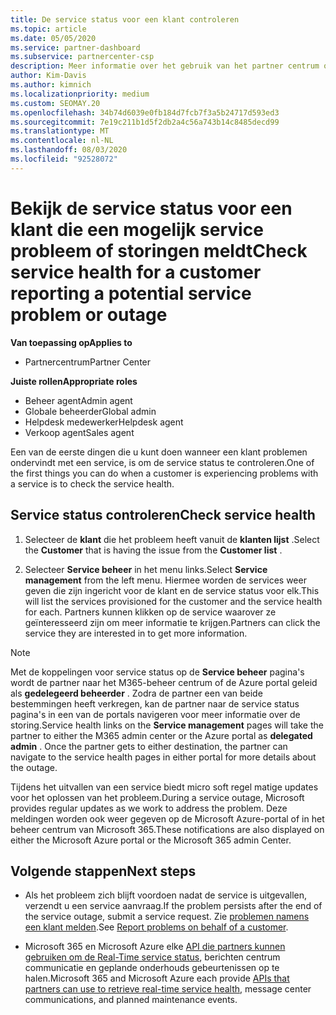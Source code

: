 ```yaml
---
title: De service status voor een klant controleren
ms.topic: article
ms.date: 05/05/2020
ms.service: partner-dashboard
ms.subservice: partnercenter-csp
description: Meer informatie over het gebruik van het partner centrum om de service status van een klant te controleren wanneer deze een probleem met een service ondervindt.
author: Kim-Davis
ms.author: kimnich
ms.localizationpriority: medium
ms.custom: SEOMAY.20
ms.openlocfilehash: 34b74d6039e0fb184d7fcb7f3a5b24717d593ed3
ms.sourcegitcommit: 7e19c211b1d5f2db2a4c56a743b14c8485decd99
ms.translationtype: MT
ms.contentlocale: nl-NL
ms.lasthandoff: 08/03/2020
ms.locfileid: "92528072"
---
```

# <a name="check-service-health-for-a-customer-reporting-a-potential-service-problem-or-outage"></a><span data-ttu-id="917fb-103">Bekijk de service status voor een klant die een mogelijk service probleem of storingen meldt</span><span class="sxs-lookup"><span data-stu-id="917fb-103">Check service health for a customer reporting a potential service problem or outage</span></span>

<span data-ttu-id="917fb-104">**Van toepassing op**</span><span class="sxs-lookup"><span data-stu-id="917fb-104">**Applies to**</span></span>

- <span data-ttu-id="917fb-105">Partnercentrum</span><span class="sxs-lookup"><span data-stu-id="917fb-105">Partner Center</span></span>

<span data-ttu-id="917fb-106">**Juiste rollen**</span><span class="sxs-lookup"><span data-stu-id="917fb-106">**Appropriate roles**</span></span>

- <span data-ttu-id="917fb-107">Beheer agent</span><span class="sxs-lookup"><span data-stu-id="917fb-107">Admin agent</span></span>
- <span data-ttu-id="917fb-108">Globale beheerder</span><span class="sxs-lookup"><span data-stu-id="917fb-108">Global admin</span></span>
- <span data-ttu-id="917fb-109">Helpdesk medewerker</span><span class="sxs-lookup"><span data-stu-id="917fb-109">Helpdesk agent</span></span>
- <span data-ttu-id="917fb-110">Verkoop agent</span><span class="sxs-lookup"><span data-stu-id="917fb-110">Sales agent</span></span>

<span data-ttu-id="917fb-111">Een van de eerste dingen die u kunt doen wanneer een klant problemen ondervindt met een service, is om de service status te controleren.</span><span class="sxs-lookup"><span data-stu-id="917fb-111">One of the first things you can do when a customer is experiencing problems with a service is to check the service health.</span></span> 

## <a name="check-service-health"></a><span data-ttu-id="917fb-112">Service status controleren</span><span class="sxs-lookup"><span data-stu-id="917fb-112">Check service health</span></span>

1. <span data-ttu-id="917fb-113">Selecteer de **klant** die het probleem heeft vanuit de **klanten lijst** .</span><span class="sxs-lookup"><span data-stu-id="917fb-113">Select the **Customer** that is having the issue from the **Customer list** .</span></span>

2. <span data-ttu-id="917fb-114">Selecteer **Service beheer** in het menu links.</span><span class="sxs-lookup"><span data-stu-id="917fb-114">Select **Service management** from the left menu.</span></span> <span data-ttu-id="917fb-115">Hiermee worden de services weer geven die zijn ingericht voor de klant en de service status voor elk.</span><span class="sxs-lookup"><span data-stu-id="917fb-115">This will list the services provisioned for the customer and the service health for each.</span></span> <span data-ttu-id="917fb-116">Partners kunnen klikken op de service waarover ze geïnteresseerd zijn om meer informatie te krijgen.</span><span class="sxs-lookup"><span data-stu-id="917fb-116">Partners can click the service they are interested in to get more information.</span></span> 

>[!NOTE] 
> <span data-ttu-id="917fb-117">Met de koppelingen voor service status op de **Service beheer** pagina's wordt de partner naar het M365-beheer centrum of de Azure portal geleid als **gedelegeerd beheerder** . Zodra de partner een van beide bestemmingen heeft verkregen, kan de partner naar de service status pagina's in een van de portals navigeren voor meer informatie over de storing.</span><span class="sxs-lookup"><span data-stu-id="917fb-117">Service health links on the **Service management** pages will take the partner to either the M365 admin center or the Azure portal as **delegated admin** . Once the partner gets to either destination, the partner can navigate to the service health pages in either portal for more details about the outage.</span></span>
 
<span data-ttu-id="917fb-118">Tijdens het uitvallen van een service biedt micro soft regel matige updates voor het oplossen van het probleem.</span><span class="sxs-lookup"><span data-stu-id="917fb-118">During a service outage, Microsoft provides regular updates as we work to address the problem.</span></span> <span data-ttu-id="917fb-119">Deze meldingen worden ook weer gegeven op de Microsoft Azure-portal of in het beheer centrum van Microsoft 365.</span><span class="sxs-lookup"><span data-stu-id="917fb-119">These notifications are also displayed on either the Microsoft Azure portal or the Microsoft 365 admin Center.</span></span>

## <a name="next-steps"></a><span data-ttu-id="917fb-120">Volgende stappen</span><span class="sxs-lookup"><span data-stu-id="917fb-120">Next steps</span></span> 

- <span data-ttu-id="917fb-121">Als het probleem zich blijft voordoen nadat de service is uitgevallen, verzendt u een service aanvraag.</span><span class="sxs-lookup"><span data-stu-id="917fb-121">If the problem persists after the end of the service outage, submit a service request.</span></span> <span data-ttu-id="917fb-122">Zie [problemen namens een klant melden](report-problems-on-behalf-of-a-customer.md).</span><span class="sxs-lookup"><span data-stu-id="917fb-122">See [Report problems on behalf of a customer](report-problems-on-behalf-of-a-customer.md).</span></span>

- <span data-ttu-id="917fb-123">Microsoft 365 en Microsoft Azure elke [API die partners kunnen gebruiken om de Real-Time service status](get-automated-service-notifications-with-our-apis.md), berichten centrum communicatie en geplande onderhouds gebeurtenissen op te halen.</span><span class="sxs-lookup"><span data-stu-id="917fb-123">Microsoft 365 and Microsoft Azure each provide [APIs that partners can use to retrieve real-time service health](get-automated-service-notifications-with-our-apis.md), message center communications, and planned maintenance events.</span></span>

 

